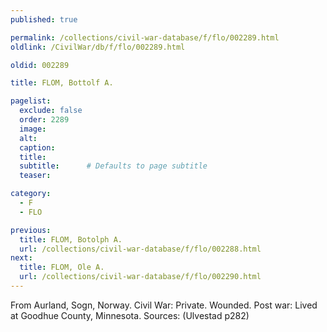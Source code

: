 ```yaml
---
published: true

permalink: /collections/civil-war-database/f/flo/002289.html
oldlink: /CivilWar/db/f/flo/002289.html

oldid: 002289

title: FLOM, Bottolf A.

pagelist:
  exclude: false
  order: 2289
  image: 
  alt:
  caption:
  title:
  subtitle:      # Defaults to page subtitle
  teaser:

category: 
  - F 
  - FLO

previous:
  title: FLOM, Botolph A.
  url: /collections/civil-war-database/f/flo/002288.html  
next:
  title: FLOM, Ole A.
  url: /collections/civil-war-database/f/flo/002290.html   
---
```

From Aurland, Sogn, Norway. Civil War: Private. Wounded. Post war: Lived at Goodhue County, Minnesota. Sources: (Ulvestad p282)